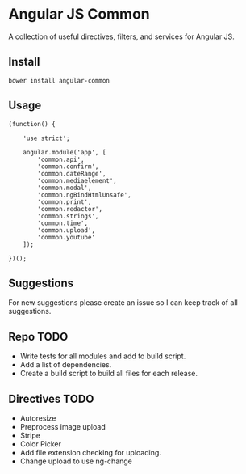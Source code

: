 Angular JS Common
===========================

A collection of useful directives, filters, and services for Angular JS.

## Install

```
bower install angular-common
```

## Usage

```
(function() {

    'use strict';
    
    angular.module('app', [
        'common.api',
        'common.confirm',
        'common.dateRange',
        'common.mediaelement',
        'common.modal',
        'common.ngBindHtmlUnsafe',
        'common.print',
        'common.redactor',
        'common.strings',
        'common.time',
        'common.upload',
        'common.youtube'
    ]);

})();
```

## Suggestions 
For new suggestions please create an issue so I can keep track of all suggestions.

## Repo TODO
- Write tests for all modules and add to build script.
- Add a list of dependencies.
- Create a build script to build all files for each release.

## Directives TODO
- Autoresize
- Preprocess image upload
- Stripe
- Color Picker
- Add file extension checking for uploading.
- Change upload to use ng-change 
